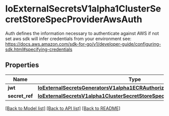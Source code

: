 # IoExternalSecretsV1alpha1ClusterSecretStoreSpecProviderAwsAuth

Auth defines the information necessary to authenticate against AWS if not set aws sdk will infer credentials from your environment see: https://docs.aws.amazon.com/sdk-for-go/v1/developer-guide/configuring-sdk.html#specifying-credentials
## Properties
Name | Type | Description | Notes
------------ | ------------- | ------------- | -------------
**jwt** | [**IoExternalSecretsGeneratorsV1alpha1ECRAuthorizationTokenSpecAuthJwt**](IoExternalSecretsGeneratorsV1alpha1ECRAuthorizationTokenSpecAuthJwt.md) |  | [optional] 
**secret_ref** | [**IoExternalSecretsV1alpha1ClusterSecretStoreSpecProviderAwsAuthSecretRef**](IoExternalSecretsV1alpha1ClusterSecretStoreSpecProviderAwsAuthSecretRef.md) |  | [optional] 

[[Back to Model list]](../README.md#documentation-for-models) [[Back to API list]](../README.md#documentation-for-api-endpoints) [[Back to README]](../README.md)


